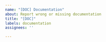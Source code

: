 ```yaml
---
name: "[DOC] Documentation"
about: Report wrong or missing documentation
title: "[DOC]"
labels: documentation
assignees: ''

---
```



